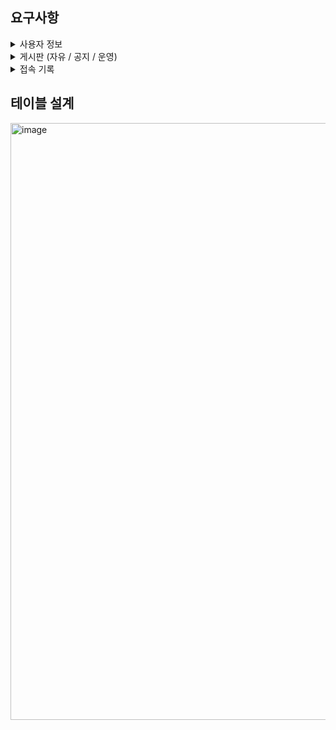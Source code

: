 ## 요구사항

<details>
<summary>사용자 정보</summary>

  - 회원가입
  
  - 로그인 / 로그아웃
  
  - 회원 탈퇴
  
</details>

<details>
<summary>게시판 (자유 / 공지 / 운영)</summary>

  - 게시판 CRUD
  
  - 권한에 따른 게시글 등록 처리
</details>

<details>
<summary>접속 기록</summary>

  - 시간대 별 접속자 수 조회
  
  - 성별 기준 사용자 수 조회
  
  - 나이 기준 금일 접속자 수 조회
</details>
    

## 테이블 설계
<img width="955" alt="image" src="https://user-images.githubusercontent.com/93859705/198908313-8ca90328-c750-485a-b60e-91dc3ea480c7.png">
